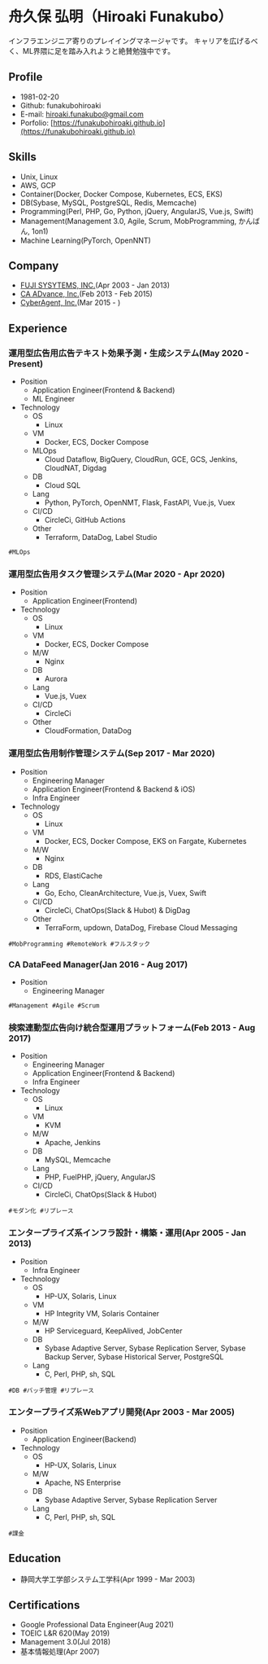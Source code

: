 # 舟久保 弘明（Hiroaki Funakubo）

インフラエンジニア寄りのプレイイングマネージャです。
キャリアを広げるべく、ML界隈に足を踏み入れようと絶賛勉強中です。

## Profile
- 1981-02-20
- Github: funakubohiroaki
- E-mail: hiroaki.funakubo@gmail.com
- Porfolio: [https://funakubohiroaki.github.io](https://funakubohiroaki.github.io)

## Skills
- Unix, Linux
- AWS, GCP
- Container(Docker, Docker Compose, Kubernetes, ECS, EKS)
- DB(Sybase, MySQL, PostgreSQL, Redis, Memcache)
- Programming(Perl, PHP, Go, Python, jQuery, AngularJS, Vue.js, Swift)
- Management(Management 3.0, Agile, Scrum, MobProgramming, かんばん, 1on1)
- Machine Learning(PyTorch, OpenNNT)

## Company
- [FUJI SYSYTEMS, INC.](https://www.fujisystems.co.jp/)(Apr 2003 - Jan 2013)
- [CA ADvance, Inc.](https://www.ca-adv.co.jp/)(Feb 2013 - Feb 2015)
- [CyberAgent, Inc.](https://www.cyberagent.co.jp/)(Mar 2015 - )

## Experience
### 運用型広告用広告テキスト効果予測・生成システム(May 2020 - Present)
- Position
  - Application Engineer(Frontend & Backend)
  - ML Engineer
- Technology
  - OS
    - Linux
  - VM
    - Docker, ECS, Docker Compose
  - MLOps
    - Cloud Dataflow, BigQuery, CloudRun, GCE, GCS, Jenkins, CloudNAT, Digdag
  - DB
    - Cloud SQL
  - Lang
    - Python, PyTorch, OpenNMT, Flask, FastAPI, Vue.js, Vuex
  - CI/CD
    - CircleCi, GitHub Actions
  - Other
    - Terraform, DataDog, Label Studio

```
#MLOps
```

### 運用型広告用タスク管理システム(Mar 2020 - Apr 2020)
- Position
  - Application Engineer(Frontend)
- Technology
  - OS
    - Linux
  - VM
    - Docker, ECS, Docker Compose
  - M/W
    - Nginx
  - DB
    - Aurora
  - Lang
    - Vue.js, Vuex
  - CI/CD
    - CircleCi
  - Other
    - CloudFormation, DataDog

### 運用型広告用制作管理システム(Sep 2017 - Mar 2020)
- Position
  - Engineering Manager
  - Application Engineer(Frontend & Backend & iOS)
  - Infra Engineer
- Technology
  - OS
    - Linux
  - VM
    - Docker, ECS, Docker Compose, EKS on Fargate, Kubernetes
  - M/W
    - Nginx
  - DB
    - RDS, ElastiCache
  - Lang
    - Go, Echo, CleanArchitecture, Vue.js, Vuex, Swift
  - CI/CD
    - CircleCi, ChatOps(Slack & Hubot) & DigDag
  - Other
    - TerraForm, updown, DataDog, Firebase Cloud Messaging

```
#MobProgramming #RemoteWork #フルスタック
```

### CA DataFeed Manager(Jan 2016 - Aug 2017)
- Position
  - Engineering Manager

```
#Management #Agile #Scrum
```

### 検索連動型広告向け統合型運用プラットフォーム(Feb 2013 - Aug 2017)
- Position
  - Engineering Manager
  - Application Engineer(Frontend & Backend)
  - Infra Engineer
- Technology
  - OS
    - Linux
  - VM
    - KVM
  - M/W
    - Apache, Jenkins
  - DB
    - MySQL, Memcache
  - Lang
    - PHP, FuelPHP, jQuery, AngularJS
  - CI/CD
    - CircleCi, ChatOps(Slack & Hubot)

```
#モダン化 #リプレース
```

### エンタープライズ系インフラ設計・構築・運用(Apr 2005 - Jan 2013)
- Position
  - Infra Engineer
- Technology
  - OS
    - HP-UX, Solaris, Linux
  - VM
    - HP Integrity VM, Solaris Container
  - M/W
    - HP Serviceguard, KeepAlived, JobCenter
  - DB
    - Sybase Adaptive Server, Sybase Replication Server, Sybase Backup Server, Sybase Historical Server, PostgreSQL
  - Lang
    - C, Perl, PHP, sh, SQL

```
#DB #バッチ管理 #リプレース
```

### エンタープライズ系Webアプリ開発(Apr 2003 - Mar 2005)
- Position
  - Application Engineer(Backend)
- Technology
  - OS
    - HP-UX, Solaris, Linux
  - M/W
    - Apache, NS Enterprise
  - DB
    - Sybase Adaptive Server, Sybase Replication Server
  - Lang
    - C, Perl, PHP, sh, SQL

```
#課金
```

## Education
- 静岡大学工学部システム工学科(Apr 1999 - Mar 2003)

## Certifications
- Google Professional Data Engineer(Aug 2021)
- TOEIC L&R 620(May 2019)
- Management 3.0(Jul 2018)
- 基本情報処理(Apr 2007)
